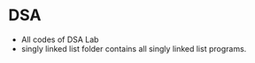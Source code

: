 # DSA
- All codes of DSA Lab
- singly linked list folder contains all singly linked list programs. 

